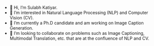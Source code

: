 - 👋 Hi, I’m Sulabh Katiyar.
- 👀 I’m interested in Natural Language Processing (NLP) and Computer Vision (CV).
- 🌱 I’m currently a Ph.D candidate and am working on Image Caption Generation. 
- 💞️ I’m looking to collaborate on problems such as Image Captioning, Multimodal Translation, etc. that are at the confluence of NLP and CV.

<!---
sulabhkatiyar/sulabhkatiyar is a ✨ special ✨ repository because its `README.md` (this file) appears on your GitHub profile.
You can click the Preview link to take a look at your changes.
--->
